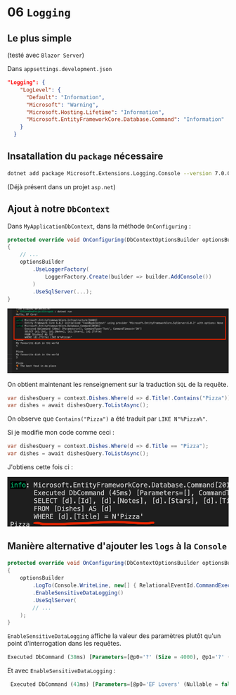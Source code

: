 # 06 `Logging`



## Le plus simple

(testé avec `Blazor Server`)

Dans `appsettings.development.json`

```json {6}
"Logging": {
    "LogLevel": {
      "Default": "Information",
      "Microsoft": "Warning",
      "Microsoft.Hosting.Lifetime": "Information",
      "Microsoft.EntityFrameworkCore.Database.Command": "Information"
    }
  }
```





## Insatallation du `package` nécessaire

```bash
dotnet add package Microsoft.Extensions.Logging.Console --version 7.0.0-preview.1.22076.8
```

(Déjà présent dans un projet `asp.net`)



## Ajout à notre `DbContext`

Dans `MyApplicationDbContext`, dans la méthode `OnConfiguring` :

```cs
protected override void OnConfiguring(DbContextOptionsBuilder optionsBuilder)
{
    // ...
    optionsBuilder
        .UseLoggerFactory(
        	LoggerFactory.Create(builder => builder.AddConsole())
    	)
        .UseSqlServer(...);
}
```

<img src="assets/Screenshot%202022-02-18%20at%2010.09.35.png" alt="Screenshot 2022-02-18 at 10.09.35" style="zoom:50%;" />

On obtient maintenant les renseignement sur la traduction `SQL` de la requête.

```cs
var dishesQuery = context.Dishes.Where(d => d.Title!.Contains("Pizza"));
var dishes = await dishesQuery.ToListAsync();
```

On observe que `Contains("Pizza")` a été traduit par `LIKE N"%Pizza%"`.



Si je modifie mon code comme ceci :

```cs
var dishesQuery = context.Dishes.Where(d => d.Title == "Pizza");
var dishes = await dishesQuery.ToListAsync();
```

J'obtiens cette fois ci :

<img src="assets/Screenshot%202022-02-18%20at%2010.16.03.png" alt="Screenshot 2022-02-18 at 10.16.03" style="zoom:80%;" />





## Manière alternative d'ajouter les `logs` à la `Console`

```cs
protected override void OnConfiguring(DbContextOptionsBuilder optionsBuilder)
{ 
    optionsBuilder
        .LogTo(Console.WriteLine, new[] { RelationalEventId.CommandExecuted 		 })
        .EnableSensitiveDataLogging()
        .UseSqlServer(
        // ...
    );
}
```

`EnableSensitiveDataLogging` affiche la valeur des paramètres plutôt qu'un point d'interrogation dans les requêtes.

```sql
Executed DbCommand (38ms) [Parameters=[@p0='?' (Size = 4000), @p1='?' (Size = 4000), @p2='?' (Size = 4000), @p3='?' (Size = 4000), @p4='?' (Size = 4000), @p5='?' (Size = 4000)], CommandType='Text', CommandTimeout='30']
```

Et avec `EnableSensitiveDataLogging`  :

```sql
 Executed DbCommand (41ms) [Parameters=[@p0='EF Lovers' (Nullable = false) (Size = 4000), @p1='Pizza Crazy' (Nullable = false) (Size = 4000), @p2='microsofties' (Nullable = false) (Size = 4000), @p3='arthur' (Nullable = false) (Size = 4000), @p4='wendy' (Nullable = false) (Size = 4000), @p5='georges' (Nullable = false) (Size = 4000)], CommandType='Text', CommandTimeout='30']
```













